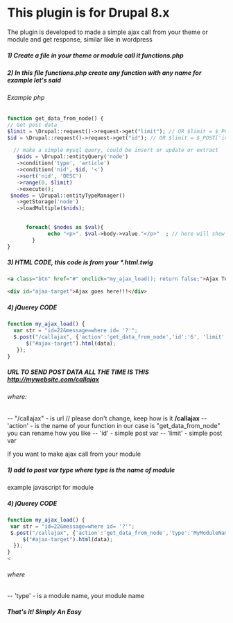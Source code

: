 # This plugin is for Drupal 8.x
The plugin  is developed to made a simple ajax call from your theme or module and get response, similar like in wordpress

##### 1) Create a file in your theme or module call it functions.php 
##### 2) In this file functions.php create any function with any name for example let's said 

###### Example php
```php
function get_data_from_node() {
// Get post data
$limit = \Drupal::request()->request->get("limit"); // OR $limit = $_POST['limit'];
$id = \Drupal::request()->request->get("id"); // OR $limit = $_POST['id'];

  // make a simple mysql query, could be insert or update or extract
   $nids = \Drupal::entityQuery('node')
   ->condition('type', 'article')
   ->condition('nid', $id, '<')
   ->sort('nid', 'DESC')
   ->range(0, $limit)
   ->execute();
 $nodes = \Drupal::entityTypeManager()
   ->getStorage('node')
   ->loadMultiple($nids);
      

      foreach( $nodes as $val){
             echo "<p>". $val->body->value."</p>"  ; // here will show the article content
        }
} 
```

##### 3) HTML CODE, this code is from your *.html.twig
 
```html
<a class="btn" href="#" onclick="my_ajax_load(); return false;">Ajax Test</a>

<div id="ajax-target">Ajax goes here!!!</div>
```

##### 4) jQuerey CODE

```javascript 
function my_ajax_load() {
  var str = "id=22&message=where id= '?'";
  $.post("/callajax", {'action':'get_data_from_node','id':'6', 'limit':'5' }, function(data) {
      $("#ajax-target").html(data);
   });
}

 ```
 
##### URL TO SEND POST DATA ALL THE TIME IS THIS  http://mywebsite.com/callajax 
  
###### where:
  -- "/callajax" - is url // please don't change, keep how is it **/callajax**
  -- 'action' - is the name of your function in our case is "get_data_from_node" you can rename how you like
  -- 'id' - simple post var
  -- 'limit' - simple post var

if you want to make ajax call from your module 

##### 1) add to post var type where **type** is the name of module
example javascript for module 

##### 4) jQuerey CODE
 ```javascript
function my_ajax_load() {
  var str = "id=22&message=where id= '?'";
  $.post("/callajax", {'action':'get_data_from_node','type':'MyModuleName','id':'6', 'limit':'5' }, function(data) {
      $("#ajax-target").html(data);
   });
}
< 
```

###### where 
   -- 'type' - is a module name, your module name
 


##### That's it! Simply An Easy